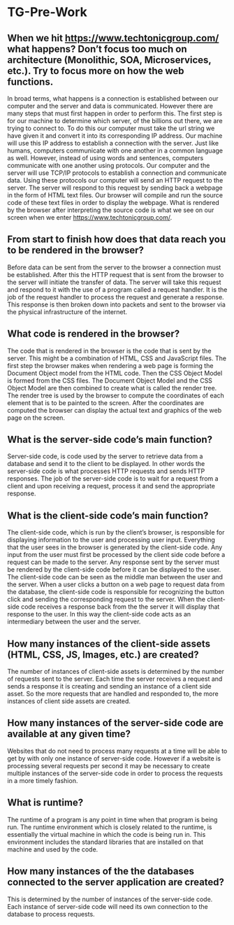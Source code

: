 # TG-Pre-Work

## When we hit https://www.techtonicgroup.com/ what happens? Don’t focus too much on architecture (Monolithic, SOA, Microservices, etc.). Try to focus more on how the web functions.

In broad terms, what happens is a connection is established between our computer and the server and data is communicated. However there are many steps that must first happen in order to perform this. The first step is for our machine to determine which server, of the billions out there, we are trying to connect to. To do this our computer must take the url string we have given it and convert it into its corresponding IP address. Our machine will use this IP address to establish a connection with the server. Just like humans, computers communicate with one another in a common language as well. However, instead of using words and sentences, computers communicate with one another using protocols. Our computer and the server will use TCP/IP protocols to establish a connection and communicate data. Using these protocols our computer will send an HTTP request to the server. The server will respond to this request by sending back a webpage in the form of HTML text files. Our browser will compile and run the source code of these text files in order to display the webpage. What is rendered by the browser after interpreting the source code is what we see on our screen when we enter https://www.techtonicgroup.com/.

## From start to finish how does that data reach you to be rendered in the browser?

Before data can be sent from the server to the browser  a connection must be established. After this the HTTP request that is sent from the browser to the server will initiate the transfer of data. The server will take this request and respond to it with the use of a program called a request handler. It is the job of the request handler to process the request and generate a response. This response is then broken down into packets and sent to the browser via the physical infrastructure of the internet.

## What code is rendered in the browser?

The code that is rendered in the browser is the code that is sent by the server. This might be a combination of HTML, CSS and JavaScript files. The first step the browser makes when rendering a web page is forming the Document Object model from the HTML code. Then the CSS Object Model is formed from the CSS files. The Document Object Model and the CSS Object Model are then combined to create what is called the render tree. The render tree is used by the browser to compute the coordinates of each element that is to be painted to the screen. After the coordinates are computed the browser can display the actual text and graphics of the web page on the screen.

## What is the server-side code’s main function?

Server-side code, is code used by the server to retrieve data from a database and send it to the client to be displayed. In other words the server-side code is what processes HTTP requests and sends HTTP responses. The job of the server-side code is to wait for a request from a client and upon receiving a request, process it and send the appropriate response.

## What is the client-side code’s main function?

The client-side code, which is run by the client’s browser, is responsible for displaying information to the user and processing user input. Everything that the user sees in the browser is generated by the client-side code. Any input from the user must first be processed by the client side code before a request can be made to the server. Any response sent by the server must be rendered by the client-side code before it can be displayed to the user. The client-side code can be seen as the middle man between the user and the server. When a user clicks a button on a web page to request data from the database, the client-side code is responsible for recognizing the button click and sending the corresponding request to the server. When the client-side code receives a response back from the the server it will display that response to the user. In this way the client-side code acts as an intermediary between the user and the server.

## How many instances of the client-side assets (HTML, CSS, JS, Images, etc.) are created?

The number of instances of client-side assets is determined by the number of requests sent to the server. Each time the server receives a request and sends a response it is creating and sending an instance of a client side asset. So the more requests that are handled and responded to, the more instances of client side assets are created.

## How many instances of the server-side code are available at any given time?

Websites that do not need to process many requests at a time will be able to get by with only  one instance of server-side code. However if a website is processing several requests per second it may be necessary to create multiple instances of the server-side code in order to process the requests in a more timely fashion.

## What is runtime?

The runtime of a program is any point in time when that program is being run. The runtime environment which is closely related to the runtime, is essentially the virtual machine in which the code is being run in. This environment includes the standard libraries that are installed on that machine and used by the code.

## How many instances of the the databases connected to the server application are created?

This is determined by the number of instances of the server-side code. Each instance of server-side code will need its own connection to the database to process requests.

